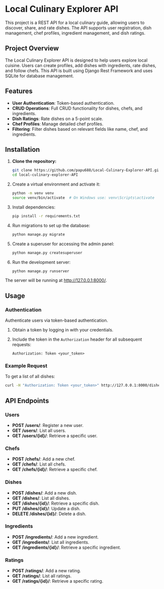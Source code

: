 # Local Culinary Explorer API

This project is a REST API for a local culinary guide, allowing users to discover, share, and rate dishes. The API supports user registration, dish management, chef profiles, ingredient management, and dish ratings.

## Project Overview

The Local Culinary Explorer API is designed to help users explore local cuisine. Users can create profiles, add dishes with ingredients, rate dishes, and follow chefs. This API is built using Django Rest Framework and uses SQLite for database management.

## Features

- **User Authentication**: Token-based authentication.
- **CRUD Operations**: Full CRUD functionality for dishes, chefs, and ingredients.
- **Dish Ratings**: Rate dishes on a 5-point scale.
- **Chef Profiles**: Manage detailed chef profiles.
- **Filtering**: Filter dishes based on relevant fields like name, chef, and ingredients.

## Installation

1. **Clone the repository:**

   ```bash
   git clone https://github.com/papu688/Local-Culinary-Explorer-API.git
   cd local-culinary-explorer-API
   
2. Create a virtual environment and activate it:
   ```bash
   python -m venv venv
   source venv/bin/activate  # On Windows use: venv\Scripts\activate

3. Install dependencies:
   ```bash
   pip install -r requirements.txt

4. Run migrations to set up the database:
   ```bash
   python manage.py migrate

5. Create a superuser for accessing the admin panel:
   ```bash
   python manage.py createsuperuser

6. Run the development server:
   ```bash
   python manage.py runserver
   
The server will be running at http://127.0.0.1:8000/.

## Usage

### Authentication

Authenticate users via token-based authentication.

1. Obtain a token by logging in with your credentials.
2. Include the token in the `Authorization` header for all subsequent requests:

    ```
    Authorization: Token <your_token>
    ```

### Example Request

To get a list of all dishes:

   ```bash
   curl -H "Authorization: Token <your_token>" http://127.0.0.1:8000/dishes
   ```

## API Endpoints

### Users
- **POST /users/**: Register a new user.
- **GET /users/**: List all users.
- **GET /users/{id}/**: Retrieve a specific user.

### Chefs
- **POST /chefs/**: Add a new chef.
- **GET /chefs/**: List all chefs.
- **GET /chefs/{id}/**: Retrieve a specific chef.

### Dishes
- **POST /dishes/**: Add a new dish.
- **GET /dishes/**: List all dishes.
- **GET /dishes/{id}/**: Retrieve a specific dish.
- **PUT /dishes/{id}/**: Update a dish.
- **DELETE /dishes/{id}/**: Delete a dish.

### Ingredients
- **POST /ingredients/**: Add a new ingredient.
- **GET /ingredients/**: List all ingredients.
- **GET /ingredients/{id}/**: Retrieve a specific ingredient.

### Ratings
- **POST /ratings/**: Add a new rating.
- **GET /ratings/**: List all ratings.
- **GET /ratings/{id}/**: Retrieve a specific rating.









